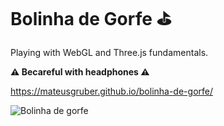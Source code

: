 # Bolinha de Gorfe ⛳️

Playing with WebGL and Three.js fundamentals.

**⚠ Becareful with headphones ⚠** 

https://mateusgruber.github.io/bolinha-de-gorfe/

![Bolinha de gorfe](https://media1.tenor.com/images/37c76294bd988765585d40df1906741e/tenor.gif?itemid=17847417)
